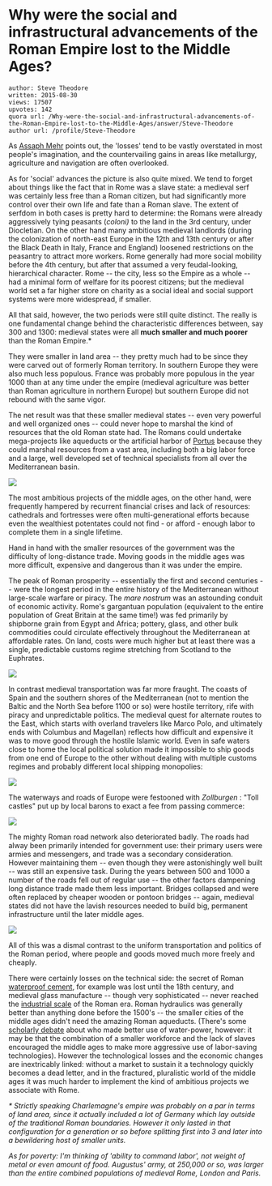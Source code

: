 # Why were the social and infrastructural advancements of the Roman Empire lost to the Middle Ages?

	author: Steve Theodore
	written: 2015-08-30
	views: 17507
	upvotes: 142
	quora url: /Why-were-the-social-and-infrastructural-advancements-of-the-Roman-Empire-lost-to-the-Middle-Ages/answer/Steve-Theodore
	author url: /profile/Steve-Theodore


As [Assaph Mehr](https://www.quora.com/profile/Assaph-Mehr) points out, the 'losses' tend to be vastly overstated in most people's imagination, and the countervailing gains in areas like metallurgy, agriculture and navigation are often overlooked. 

As for 'social' advances the picture is also quite mixed. We tend to forget about things like the fact that in Rome was a slave state: a medieval serf was certainly less free than a Roman citizen, but had significantly more control over their own life and fate than a Roman slave. The extent of serfdom in both cases is pretty hard to determine: the Romans were already aggressively tying peasants (_coloni)_ to the land in the 3rd century, under Diocletian. On the other hand many ambitious medieval landlords (during the colonization of north-east Europe in the 12th and 13th century or after the Black Death in Italy, France and England) loosened restrictions on the peasantry to attract more workers. Rome generally had more social mobility before the 4th century, but after that assumed a very feudal-looking, hierarchical character. Rome -- the city, less so the Empire as a whole -- had a minimal form of welfare for its poorest citizens; but the medieval world set a far higher store on charity as a social ideal and social support systems were more widespread, if smaller. 

All that said, however, the two periods were still quite distinct. The really is one fundamental change behind the characteristic differences between, say 300 and 1300: medieval states were all __much smaller and much poorer__  than the Roman Empire.* 

They were smaller in land area -- they pretty much had to be since they were carved out of formerly Roman territory. In southern Europe they were also much less populous. France was probably more populous in the year 1000 than at any time under the empire (medieval agriculture was better than Roman agriculture in northern Europe) but southern Europe did not rebound with the same vigor. 

The net result was that these smaller medieval states -- even very powerful and well organized ones -- could never hope to marshal the kind of resources that the old Roman state had. The Romans could undertake mega-projects like aqueducts or the artificial harbor of [Portus](https://en.wikipedia.org/wiki/Portus) because they could marshal resources from a vast area, including both a big labor force and a large, well developed set of technical specialists from all over the Mediterranean basin.



![](https://qph.fs.quoracdn.net/main-qimg-9164b6afb7aac6739748116f94a8ba38-c)


The most ambitious projects of the middle ages, on the other hand, were frequently hampered by recurrent financial crises and lack of resources: cathedrals and fortresses were often multi-generational efforts because even the wealthiest potentates could not find - or afford - enough labor to complete them in a single lifetime. 

Hand in hand with the smaller resources of the government was the difficulty of long-distance trade. Moving goods in the middle ages was more difficult, expensive and dangerous than it was under the empire. 

 The peak of Roman prosperity -- essentially the first and second centuries -- were the longest period in the entire history of the Mediterranean without large-scale warfare or piracy. The _mare nostrum_  was an astounding conduit of economic activity. Rome's gargantuan population (equivalent to the entire population of Great Britain at the same time!) was fed primarily by shipborne grain from Egypt and Africa; pottery, glass, and other bulk commodities could circulate effectively throughout the Mediterranean at affordable rates. On land, costs were much higher but at least there was a single, predictable customs regime stretching from Scotland to the Euphrates.



![](https://qph.fs.quoracdn.net/main-qimg-8745e260fe06ce2ba0d2187f150be1d9)


In contrast medieval transportation was far more fraught. The coasts of Spain and the southern shores of the Mediterranean (not to mention the Baltic and the North Sea before 1100 or so) were hostile territory, rife with piracy and unpredictable politics. The medieval quest for alternate routes to the East, which starts with overland travelers like Marco Polo, and ultimately ends with Columbus and Magellan) reflects how difficult and expensive it was to move good through the hostile Islamic world. Even in safe waters close to home the local political solution made it impossible to ship goods from one end of Europe to the other without dealing with multiple customs regimes and probably different local shipping monopolies:



![](https://qph.fs.quoracdn.net/main-qimg-0160159c769dd899e896c6a762143384)


The waterways and roads of Europe were festooned with _Zollburgen_  : "Toll castles" put up by local barons to exact a fee from passing commerce:



![](https://qph.fs.quoracdn.net/main-qimg-af4f19fe21ba095879d3cd62eefd1179-c)


The mighty Roman road network also deteriorated badly. The roads had alway been primarily intended for government use: their primary users were armies and messengers, and trade was a secondary consideration. However maintaining them -- even though they were astonishingly well built -- was still an expensive task. During the years between 500 and 1000 a number of the roads fell out of regular use -- the other factors dampening long distance trade made them less important. Bridges collapsed and were often replaced by cheaper wooden or pontoon bridges -- again, medieval states did not have the lavish resources needed to build big, permanent infrastructure until the later middle ages.



![](https://qph.fs.quoracdn.net/main-qimg-5306e0c33acac5363bd001181bb040e8-c)



All of this was a dismal contrast to the uniform transportation and politics of the Roman period, where people and goods moved much more freely and cheaply.

There were certainly losses on the technical side: the secret of Roman [waterproof cement](https://www.quora.com/What-lost-technologies-did-the-Ancient-Romans-use-but-now-they-have-been-rediscovered-and-improved), for example was lost until the 18th century, and medieval glass manufacture -- though very sophisticated -- never reached the [industrial scale](http://www.cmog.org/article/glass-romans) of the Roman era. Roman hydraulics was generally better than anything done before the 1500's -- the smaller cities of the middle ages didn't need the amazing Roman aqueducts. (There's some [scholarly debate](http://www.amazon.com/Medieval-Machine-Industrial-Revolution-Middle/dp/0140045147) about who made better use of water-power, however: it may be that the combination of a smaller workforce and the lack of slaves encouraged the middle ages to make more aggressive use of labor-saving technologies). However the technological losses and the economic changes are inextricably linked: without a market to sustain it a technology quickly becomes a dead letter, and in the fractured, pluralistic world of the middle ages it was much harder to implement the kind of ambitious projects we associate with Rome.

_* Strictly speaking Charlemagne's empire was probably on a par in terms of land area, since it actually included a lot of Germany which lay outside of the traditional Roman boundaries. However it only lasted in that configuration for a generation or so before splitting first into 3 and later into a bewildering host of smaller units._ 

_As for poverty: I'm thinking of 'ability to command labor', not weight of metal or even amount of food. Augustus' army, at 250,000 or so, was larger than the entire combined populations of medieval Rome, London and Paris._ 


